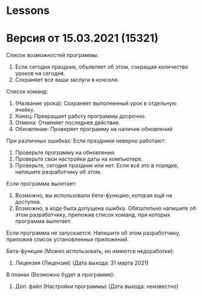 # Lessons
# Версия от 15.03.2021 (15321)

Список возможностей программы:
1. Если сегодня праздник, объявляет об этом, сокращая количество уроков на сегодня.
2. Сохраняет все ваши заслуги в консоли.

Список команд:
1. (Название урока): Сохраняет выполненный урок в отдельную ячейку.
2. Конец: Прекращает работу программы досрочно.
3. Отмена: Отменяет последнее действие.
4. Обновление: Проверяет программу на наличие обновлений

При различных ошибках:
Если праздники неверно работают:
1. Проверьте программу на обновления.
2. Проверьте свои настройки даты на компьютере.
3. Проверьте, сегодня праздник или нет.
Если всё это в порядке, напишите разработчику об этом.

Если программа вылетает:
1. Возможно, вы использовали бета-функцию, которая ещё не доступна.
2. Возможно, в коде была допущена ошибка.
Обязательно напишите об этом разработчику, приложив список команд, при которых программа вылетает.

Если программа не запускается:
Напишите об этом разработчику, приложив список установленных приложений.


Бета-функции (Можно использовать, но имеются недоработки):
1. Лицензия (Лицензия) (Дата выхода: 31 марта 2021)


В планах (Возможно будет в программе):
1. Доп. файл (Настройки программы) (Дата выхода: неизвестно)

